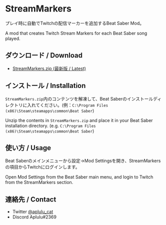 # StreamMarkers

プレイ時に自動でTwitchの配信マーカーを追加するBeat Saber Mod。

A mod that creates Twitch Stream Markers for each Beat Saber song played.

## ダウンロード / Download

 * [StreamMarkers.zip (最新版 / Latest)](https://github.com/aplulu/StreamMarkers/releases/latest/download/StreamMarkers.zip)

## インストール / Installation

`StreamMarkers.zip`内のコンテンツを解凍して、Beat Saberのインストールディレクトリに入れてください。(例：`C:\Program Files (x86)\Steam\steamapps\common\Beat Saber`)

Unzip the contents in `StreamMarkers.zip` and place it in your Beat Saber installation directory. (e.g. `C:\Program Files (x86)\Steam\steamapps\common\Beat Saber`)

## 使い方 / Usage

Beat Saberのメインメニューから設定→Mod Settingsを開き、StreamMarkersの項目からTwitchにログインします。

Open Mod Settings from the Beat Saber main menu, and login to Twitch from the StreamMarkers section.

## 連絡先 / Contact

 * Twitter [@aplulu_cat](https://twitter.com/aplulu_cat)
 * Discord Aplulu#2369
